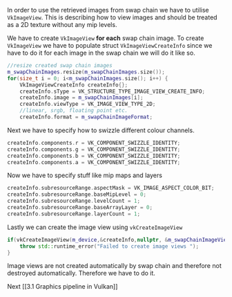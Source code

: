 In order to use the retrieved images from swap chain we have to utilise `VkImageView`. This is describing how to view images and should be treated as a 2D texture without any mip levels.

We have to create `VkImageView` **for each** swap chain image. To create `VkImageView` we have to populate struct `VkImageViewCreateInfo` since we have to do it for each image in the swap chain we will do it like so.

```c++
//resize created swap chain images 
m_swapChainImages.resize(m_swapChainImages.size());  
for(size_t i = 0; i<m_swapChainImages.size(); i++) {  
    VkImageViewCreateInfo createInfo{};  
    createInfo.sType = VK_STRUCTURE_TYPE_IMAGE_VIEW_CREATE_INFO;  
    createInfo.image = m_swapChainImages[i];  
    createInfo.viewType = VK_IMAGE_VIEW_TYPE_2D;  
    //linear, srgb, floating point etc.
    createInfo.format = m_swapChainImageFormat;
```

Next we have to specify how to swizzle different colour channels.

```c++
createInfo.components.r = VK_COMPONENT_SWIZZLE_IDENTITY;  
createInfo.components.g = VK_COMPONENT_SWIZZLE_IDENTITY;  
createInfo.components.b = VK_COMPONENT_SWIZZLE_IDENTITY;  
createInfo.components.a = VK_COMPONENT_SWIZZLE_IDENTITY;
```

Now we have to specify stuff like mip maps and layers

```c++
createInfo.subresourceRange.aspectMask = VK_IMAGE_ASPECT_COLOR_BIT;  
createInfo.subresourceRange.baseMipLevel = 0;  
createInfo.subresourceRange.levelCount = 1;  
createInfo.subresourceRange.baseArrayLayer = 0;  
createInfo.subresourceRange.layerCount = 1;
```

Lastly we can create the image view using `vkCreateImageView`

```c++
if(vkCreateImageView(m_device,&createInfo,nullptr, &m_swapChainImageViews[i]) != VK_SUCCESS) {  
    throw std::runtime_error("Failed to create image views ");  
}
```

Image views are not created automatically by swap chain and therefore not destroyed automatically. Therefore we have to do it. 

Next [[3.1 Graphics pipeline in Vulkan]]
